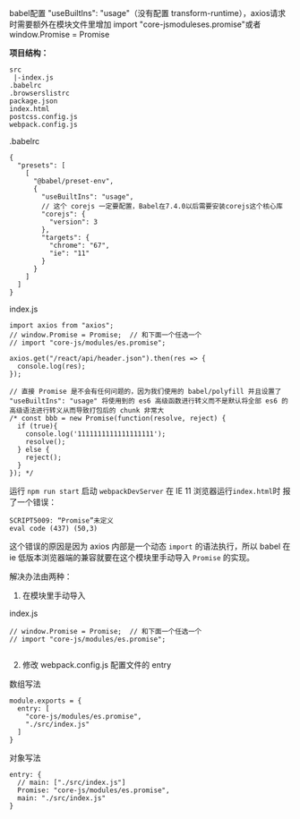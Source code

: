 babel配置 "useBuiltIns": "usage"（没有配置 transform-runtime），axios请求时需要额外在模块文件里增加 import "core-jsmoduleses.promise"或者 window.Promise = Promise

**项目结构：**

```
src
 |-index.js
.babelrc
.browserslistrc
package.json
index.html
postcss.config.js
webpack.config.js
```

.babelrc

```
{
  "presets": [
    [
      "@babel/preset-env",
      {
        "useBuiltIns": "usage",
        // 这个 corejs 一定要配置，Babel在7.4.0以后需要安装corejs这个核心库
        "corejs": {
          "version": 3
        },
        "targets": {
          "chrome": "67",
          "ie": "11"
        }
      }
    ]
  ]
}

```

index.js

```
import axios from "axios";
// window.Promise = Promise;  // 和下面一个任选一个
// import "core-js/modules/es.promise";

axios.get("/react/api/header.json").then(res => {
  console.log(res);
});

// 直接 Promise 是不会有任何问题的，因为我们使用的 babel/polyfill 并且设置了 "useBuiltIns": "usage" 将使用到的 es6 高级函数进行转义而不是默认将全部 es6 的高级语法进行转义从而导致打包后的 chunk 非常大
/* const bbb = new Promise(function(resolve, reject) {
  if (true){
    console.log('1111111111111111111');
    resolve();
  } else {
    reject();
  }
}); */

```

运行 `npm run start` 启动 `webpackDevServer` 在 IE 11 浏览器运行`index.html`时
报了一个错误：

```
SCRIPT5009: “Promise”未定义
eval code (437) (50,3)
```

这个错误的原因是因为 axios 内部是一个动态 `import` 的语法执行，所以 babel 在 ie 低版本浏览器端的兼容就要在这个模块里手动导入 `Promise` 的实现。

解决办法由两种：

1. 在模块里手动导入

index.js

```
// window.Promise = Promise;  // 和下面一个任选一个
// import "core-js/modules/es.promise";


```

2. 修改 webpack.config.js 配置文件的 entry

数组写法

```
module.exports = {
  entry: [
    "core-js/modules/es.promise",
    "./src/index.js"
  ]
}
```

对象写法

```
entry: {
  // main: ["./src/index.js"]
  Promise: "core-js/modules/es.promise",
  main: "./src/index.js"
}
```
